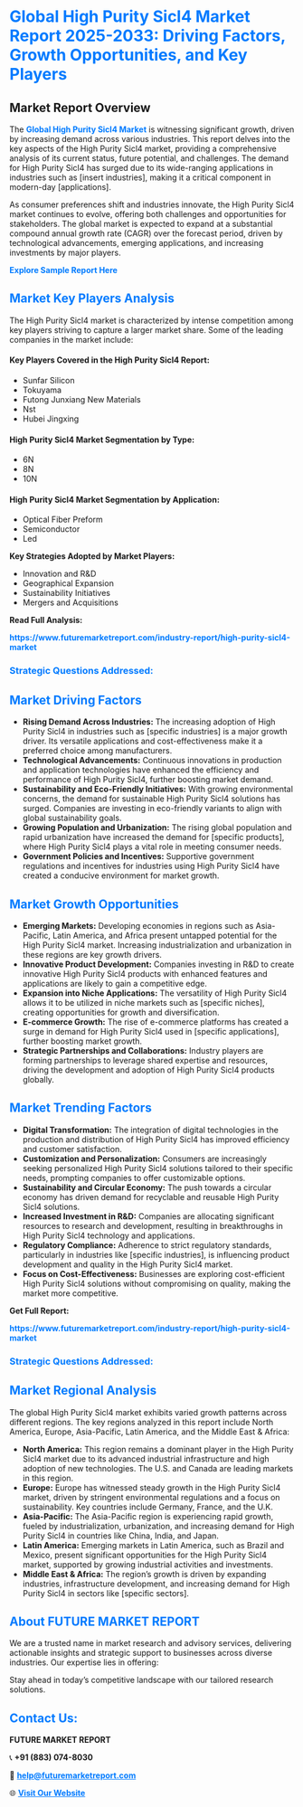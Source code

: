 <h1 style="color: #007BFF;">Global High Purity Sicl4 Market Report 2025-2033: Driving Factors, Growth Opportunities, and Key Players</h1>

<section id="overview">
<h2>Market Report Overview</h2>
<p>The <a href="https://www.futuremarketreport.com/industry-report/high-purity-sicl4-market" style="color: #007BFF; text-decoration: none;"><strong>Global High Purity Sicl4 Market</strong></a> is witnessing significant growth, driven by increasing demand across various industries. This report delves into the key aspects of the High Purity Sicl4 market, providing a comprehensive analysis of its current status, future potential, and challenges. The demand for High Purity Sicl4 has surged due to its wide-ranging applications in industries such as [insert industries], making it a critical component in modern-day [applications].</p>
<p>As consumer preferences shift and industries innovate, the High Purity Sicl4 market continues to evolve, offering both challenges and opportunities for stakeholders. The global market is expected to expand at a substantial compound annual growth rate (CAGR) over the forecast period, driven by technological advancements, emerging applications, and increasing investments by major players.</p>
</section>

<section id="overview">
<p><a href="https://www.futuremarketreport.com/request-sample/reportId=31555" style="color: #007BFF; text-decoration: none;"><strong>Explore Sample Report Here</strong></a></p>
</section>

<section id="key-players">
<h2 style="color: #007BFF;">Market Key Players Analysis</h2>
<p>The High Purity Sicl4 market is characterized by intense competition among key players striving to capture a larger market share. Some of the leading companies in the market include:</p>
<h4>Key Players Covered in the High Purity Sicl4 Report:</h4>
<ul><li>Sunfar Silicon</li><li>Tokuyama</li><li>Futong Junxiang New Materials</li><li>Nst</li><li>Hubei Jingxing</li></ul>
<h4>High Purity Sicl4 Market Segmentation by Type:</h4>
<ul><li>6N</li><li>8N</li><li>10N</li></ul>

<h4>High Purity Sicl4 Market Segmentation by Application:</h4>
<ul><li>Optical Fiber Preform</li><li>Semiconductor</li><li>Led</li></ul>
<p><strong>Key Strategies Adopted by Market Players:</strong></p>
<ul>
<li>Innovation and R&D</li>
<li>Geographical Expansion</li>
<li>Sustainability Initiatives</li>
<li>Mergers and Acquisitions</li>
</ul>
</section>

<section>
<p><strong>Read Full Analysis: </strong></p><a href="https://www.futuremarketreport.com/industry-report/high-purity-sicl4-market" style="color: #007BFF; text-decoration: none;"><strong>https://www.futuremarketreport.com/industry-report/high-purity-sicl4-market</strong></a>
<h3 style="color: #007BFF;">Strategic Questions Addressed:</h3>
</section>

<section id="driving-factors">
<h2 style="color: #007BFF;">Market Driving Factors</h2>
<ul>
<li><strong>Rising Demand Across Industries:</strong> The increasing adoption of High Purity Sicl4 in industries such as [specific industries] is a major growth driver. Its versatile applications and cost-effectiveness make it a preferred choice among manufacturers.</li>
<li><strong>Technological Advancements:</strong> Continuous innovations in production and application technologies have enhanced the efficiency and performance of High Purity Sicl4, further boosting market demand.</li>
<li><strong>Sustainability and Eco-Friendly Initiatives:</strong> With growing environmental concerns, the demand for sustainable High Purity Sicl4 solutions has surged. Companies are investing in eco-friendly variants to align with global sustainability goals.</li>
<li><strong>Growing Population and Urbanization:</strong> The rising global population and rapid urbanization have increased the demand for [specific products], where High Purity Sicl4 plays a vital role in meeting consumer needs.</li>
<li><strong>Government Policies and Incentives:</strong> Supportive government regulations and incentives for industries using High Purity Sicl4 have created a conducive environment for market growth.</li>
</ul>
</section>

<section id="growth-opportunities">
<h2 style="color: #007BFF;">Market Growth Opportunities</h2>
<ul>
<li><strong>Emerging Markets:</strong> Developing economies in regions such as Asia-Pacific, Latin America, and Africa present untapped potential for the High Purity Sicl4 market. Increasing industrialization and urbanization in these regions are key growth drivers.</li>
<li><strong>Innovative Product Development:</strong> Companies investing in R&D to create innovative High Purity Sicl4 products with enhanced features and applications are likely to gain a competitive edge.</li>
<li><strong>Expansion into Niche Applications:</strong> The versatility of High Purity Sicl4 allows it to be utilized in niche markets such as [specific niches], creating opportunities for growth and diversification.</li>
<li><strong>E-commerce Growth:</strong> The rise of e-commerce platforms has created a surge in demand for High Purity Sicl4 used in [specific applications], further boosting market growth.</li>
<li><strong>Strategic Partnerships and Collaborations:</strong> Industry players are forming partnerships to leverage shared expertise and resources, driving the development and adoption of High Purity Sicl4 products globally.</li>
</ul>
</section>

<section id="trending-factors">
<h2 style="color: #007BFF;">Market Trending Factors</h2>
<ul>
<li><strong>Digital Transformation:</strong> The integration of digital technologies in the production and distribution of High Purity Sicl4 has improved efficiency and customer satisfaction.</li>
<li><strong>Customization and Personalization:</strong> Consumers are increasingly seeking personalized High Purity Sicl4 solutions tailored to their specific needs, prompting companies to offer customizable options.</li>
<li><strong>Sustainability and Circular Economy:</strong> The push towards a circular economy has driven demand for recyclable and reusable High Purity Sicl4 solutions.</li>
<li><strong>Increased Investment in R&D:</strong> Companies are allocating significant resources to research and development, resulting in breakthroughs in High Purity Sicl4 technology and applications.</li>
<li><strong>Regulatory Compliance:</strong> Adherence to strict regulatory standards, particularly in industries like [specific industries], is influencing product development and quality in the High Purity Sicl4 market.</li>
<li><strong>Focus on Cost-Effectiveness:</strong> Businesses are exploring cost-efficient High Purity Sicl4 solutions without compromising on quality, making the market more competitive.</li>
</ul>
</section>

<section>
<p><strong>Get Full Report: </strong></p><a href="https://www.futuremarketreport.com/industry-report/high-purity-sicl4-market" style="color: #007BFF; text-decoration: none;"><strong>https://www.futuremarketreport.com/industry-report/high-purity-sicl4-market</strong></a>
<h3 style="color: #007BFF;">Strategic Questions Addressed:</h3>
</section>


<section id="regional-analysis">
<h2 style="color: #007BFF;">Market Regional Analysis</h2>
<p>The global High Purity Sicl4 market exhibits varied growth patterns across different regions. The key regions analyzed in this report include North America, Europe, Asia-Pacific, Latin America, and the Middle East & Africa:</p>
<ul>
<li><strong>North America:</strong> This region remains a dominant player in the High Purity Sicl4 market due to its advanced industrial infrastructure and high adoption of new technologies. The U.S. and Canada are leading markets in this region.</li>
<li><strong>Europe:</strong> Europe has witnessed steady growth in the High Purity Sicl4 market, driven by stringent environmental regulations and a focus on sustainability. Key countries include Germany, France, and the U.K.</li>
<li><strong>Asia-Pacific:</strong> The Asia-Pacific region is experiencing rapid growth, fueled by industrialization, urbanization, and increasing demand for High Purity Sicl4 in countries like China, India, and Japan.</li>
<li><strong>Latin America:</strong> Emerging markets in Latin America, such as Brazil and Mexico, present significant opportunities for the High Purity Sicl4 market, supported by growing industrial activities and investments.</li>
<li><strong>Middle East & Africa:</strong> The region’s growth is driven by expanding industries, infrastructure development, and increasing demand for High Purity Sicl4 in sectors like [specific sectors].</li>
</ul>
</section>

<footer>
<h2 style="color: #007BFF;">About FUTURE MARKET REPORT</h2>
<p>We are a trusted name in market research and advisory services, delivering actionable insights and strategic support to businesses across diverse industries. Our expertise lies in offering:</p>

<p>Stay ahead in today’s competitive landscape with our tailored research solutions.</p>

<h2 style="color: #007BFF;">Contact Us:</h2>
<p><strong>FUTURE MARKET REPORT</strong></p>
<p>📞 <strong>+91 (883) 074-8030</strong></p>
<p>📧 <strong><a href="mailto:help@futuremarketreport.com" style="color: #007BFF;">help@futuremarketreport.com</a></strong></p>
<p>🌐 <strong><a href="https://www.futuremarketreport.com/" style="color: #007BFF;">Visit Our Website</a></strong></p>
</footer>